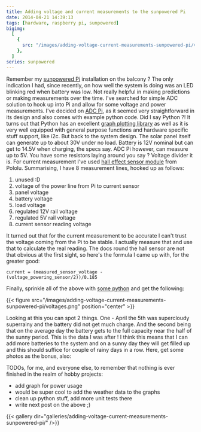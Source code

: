 ```yaml
---
title: Adding voltage and current measurements to the sunpowered Pi
date: 2014-04-21 14:39:13
tags: [hardware, raspberry pi, sunpowered]
bigimg:
  [
    {
      src: "/images/adding-voltage-current-measurements-sunpowered-pi/voltages.png",
    },
  ]
series: sunpowered
---
```


Remember my [sunpowered Pi](/posts/2014/02/16/sunpowered-server-setup/)
installation on the balcony ? The only indication I had, since recently,
on how well the system is doing was an LED blinking red when battery was
low. Not really helpful in making predictions or making measurements
over the time. I've searched for simple ADC solution to hook up into Pi
and allow for some voltage and power measurements. I've decided on [ADC Pi](https://www.abelectronics.co.uk/p/69/adc-pi-raspberry-pi-analogue-to-digital-converter),
as it seemed very straightforward in its design and also comes with
example python code. Did I say Python ?! It turns
out that Python has an excellent [graph plotting library](http://matplotlib.org/) as well as it is very well equipped
with general purpose functions and hardware specific stuff support, like
i2c. But back to the system design. The solar panel itself can generate up to
about 30V under no load. Battery is 12V nominal but can get to 14.5V
when charging, the specs say. ADC Pi however, can measure up to 5V. You
have some resistors laying around you say ? Voltage divider it is. For
current measurement I've used [hall effect sensor module](http://www.pololu.com/product/1185) from Pololu. Summarising,
I have 8 measurement lines, hooked up as follows:

1. unused :D
2. voltage of the power line from Pi to current sensor
3. panel voltage
4. battery voltage
5. load voltage
6. regulated 12V rail voltage
7. regulated 5V rail voltage
8. current sensor reading voltage

It turned out that for the current measurement to be accurate I can't
trust the voltage coming from the Pi to be stable. I actually measure
that and use that to calculate the real reading. The docs round the hall
sensor are not that obvious at the first sight, so here's the formula I
came up with, for the greater good:

`current = (measured_sensor_voltage - (voltage_powering_sensor/2))/0.185`

Finally, sprinkle all of the above with [some python](https://github.com/cyplo/sunpowered) and get the following:

{{< figure src="/images/adding-voltage-current-measurements-sunpowered-pi/voltages.png" position="center" >}}

Looking at this you can spot 2 things. One - April the 5th
was supercloudy superrainy and the battery did not get much charge. And
the second being that on the average day the battery gets to the full
capacity near the half of the sunny period. This is the data I was after
! I think this means that I can add more batteries to the system and on
a sunny day they will get filled up and this should suffice for couple
of rainy days in a row. Here, get some photos as the bonus, also:

TODOs, for me, and everyone else, to remember that nothing is ever finished in the
realm of hobby projects:

- add graph for power usage
- would be super cool to add the weather data to the graphs
- clean up python stuff, add more unit tests there
- write next post on the above ;)

{{< gallery dir="galleries/adding-voltage-current-measurements-sunpowered-pi/" />}}
